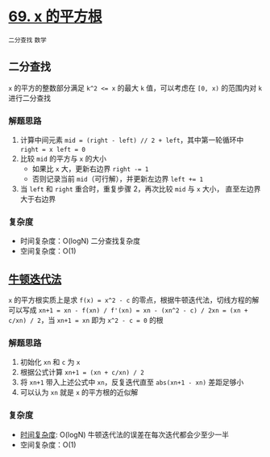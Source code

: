 # [69. x 的平方根](https://leetcode-cn.com/problems/sqrtx/solution/x-de-ping-fang-gen-by-leetcode-solution/)

`二分查找` `数学`

## 二分查找

`x` 的平方的整数部分满足 `k^2 <= x` 的最大 `k` 值，可以考虑在 `[0, x)` 的范围内对 `k` 进行二分查找

### 解题思路

1. 计算中间元素 `mid = (right - left) // 2 + left`，其中第一轮循环中 `right = x left = 0`
2. 比较 `mid` 的平方与 `x` 的大小
    - 如果比 `x` 大，更新右边界 `right -= 1`
    - 否则记录当前 `mid`（可行解），并更新左边界 `left += 1`
3. 当 `left` 和 `right` 重合时，重复步骤 2，再次比较 `mid` 与 `x` 大小， 直至左边界大于右边界

### 复杂度

- 时间复杂度：O(logN) 二分查找复杂度
- 空间复杂度：O(1)

## [牛顿迭代法](https://zh.wikipedia.org/wiki/牛顿法#求解最值問題)

`x` 的平方根实质上是求 `f(x) = x^2 - c` 的零点，根据牛顿迭代法，切线方程的解可以写成 `xn+1 = xn - f(xn) / f'(xn) = xn - (xn^2 - c) / 2xn = (xn + c/xn) / 2`，当 `xn+1 = xn`
即为 `x^2 - c = 0` 的根

### 解题思路

1. 初始化 `xn` 和 `c` 为 `x`
2. 根据公式计算 `xn+1 = (xn + c/xn) / 2`
3. 将 `xn+1` 带入上述公式中 `xn`，反复迭代直至 `abs(xn+1 - xn)` 差距足够小
4. 可以认为 `xn` 就是 `x` 的平方根的近似解

### 复杂度

- [时间复杂度](https://en.citizendium.org/wiki/Newton's_method#Computational_complexity): O(logN) 牛顿迭代法的误差在每次迭代都会少至少一半
- 空间复杂度：O(1)
